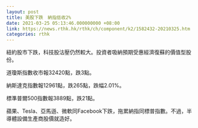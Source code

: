 ```yaml
---
layout: post
title: 美股下跌　納指低收2%
date: 2021-03-25 05:13:46.000000000 +08:00
link: https://news.rthk.hk/rthk/ch/component/k2/1582432-20210325.htm
categories: rthk
---
```


紐約股市下跌，科技股沽壓仍然較大。投資者吸納預期受惠經濟復蘇的價值型股份。

道瓊斯指數收市報32420點，跌3點。

納斯達克指數報12961點，跌265點，跌幅2.01%。

標準普爾500指數報3889點，跌21點。

蘋果、Tesla、亞馬遜、微軟同Facebook下跌，拖累納指同標普指數。不過，半導體設備生產商股價就造好。
